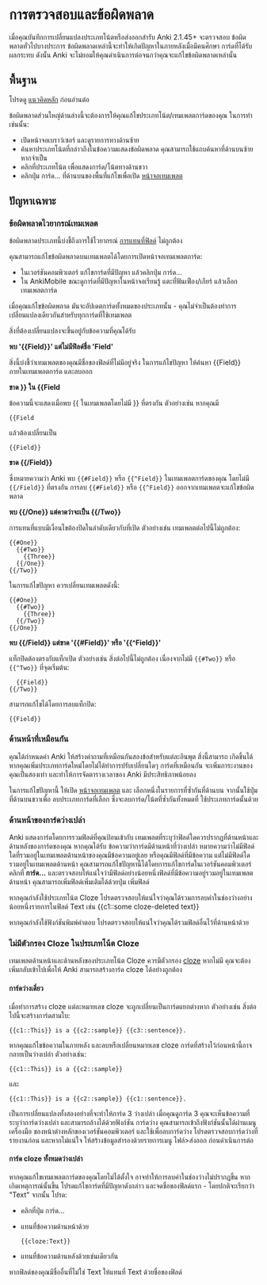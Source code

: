 # การตรวจสอบและข้อผิดพลาด

<!-- toc -->

เมื่อคุณบันทึกการเปลี่ยนแปลงประเภทโน้ตหรือส่งออกสำรับ Anki 2.1.45+ จะตรวจสอบ
ข้อผิดพลาดทั่วไปบางประการ ข้อผิดพลาดเหล่านี้จะทำให้เกิดปัญหาในภายหลังเมื่อมีคนศึกษา
การ์ดที่ได้รับผลกระทบ ดังนั้น Anki จะไม่ยอมให้คุณดำเนินการต่อจนกว่าคุณจะแก้ไขข้อผิดพลาดเหล่านั้น

## พื้นฐาน

โปรดดู [แนวคิดหลัก](../getting-started.md#key-concepts) ก่อนอ่านต่อ

ข้อผิดพลาดส่วนใหญ่ด้านล่างนี้จะต้องการให้คุณแก้ไขประเภทโน้ต/เทมเพลตการ์ดของคุณ ในการทำเช่นนั้น:

- เปิดหน้าจอเบราว์เซอร์ และดูรายการทางด้านซ้าย
- ค้นหาประเภทโน้ตที่กล่าวถึงในข้อความแสดงข้อผิดพลาด คุณสามารถใช้แถบค้นหาที่ด้านบนซ้าย
  หากจำเป็น
- คลิกที่ประเภทโน้ต เพื่อแสดงการ์ด/โน้ตทางด้านขวา
- คลิกปุ่ม การ์ด... ที่ด้านบนของพื้นที่แก้ไขเพื่อเปิด [หน้าจอเทมเพลต](./intro.md#the-templates-screen)

## ปัญหาเฉพาะ

### ข้อผิดพลาดไวยากรณ์เทมเพลต

ข้อผิดพลาดประเภทนี้บ่งชี้ถึงการใช้ไวยากรณ์ [การแทนที่ฟิลด์](./fields.md)
ไม่ถูกต้อง

คุณสามารถแก้ไขข้อผิดพลาดบนเทมเพลตได้โดยการเปิดหน้าจอเทมเพลตการ์ด:

- ในเวอร์ชันคอมพิวเตอร์ แก้ไขการ์ดที่มีปัญหา แล้วคลิกปุ่ม การ์ด...
- ใน AnkiMobile ขณะดูการ์ดที่มีปัญหาในหน้าจอเรียนรู้ แตะที่ฟันเฟือง/เกียร์ แล้วเลือก เทมเพลตการ์ด

เมื่อคุณแก้ไขข้อผิดพลาด มันจะอัปเดตการ์ดทั้งหมดของประเภทนั้น - คุณไม่จำเป็นต้องทำการเปลี่ยนแปลงเดียวกันสำหรับทุกการ์ดที่ใช้เทมเพลต

สิ่งที่ต้องเปลี่ยนแปลงจะขึ้นอยู่กับข้อความที่คุณได้รับ

**พบ '{{Field}}' แต่ไม่มีฟิลด์ชื่อ 'Field'**

สิ่งนี้บ่งชี้ว่าเทมเพลตของคุณมีชื่อของฟิลด์ที่ไม่มีอยู่จริง ในการแก้ไขปัญหา ให้ค้นหา
{{Field}} ภายในเทมเพลตการ์ด และลบออก

**ขาด }} ใน {{Field**

ข้อความนี้จะแสดงเมื่อพบ {{ ในเทมเพลตโดยไม่มี }} ที่ตรงกัน ตัวอย่างเช่น หากคุณมี

```
{{Field
```

แล้วต้องเปลี่ยนเป็น

```
{{Field}}
```

**ขาด {{/Field}}**

ซึ่งหมายความว่า Anki พบ `{{#Field}}` หรือ `{{^Field}}` ในเทมเพลตการ์ดของคุณ โดยไม่มี `{{/Field}}` ที่ตรงกัน การลบ `{{#Field}}` หรือ `{{^Field}}` ออกจากเทมเพลตจะแก้ไขข้อผิดพลาด

**พบ {{/One}} แต่คาดว่าจะเป็น {{/Two}}**

การแทนที่แบบมีเงื่อนไขต้องปิดในลำดับเดียวกับที่เปิด ตัวอย่างเช่น เทมเพลตต่อไปนี้ไม่ถูกต้อง:

```
{{#One}}
  {{#Two}}
    {{Three}}
  {{/One}}
{{/Two}}
```

ในการแก้ไขปัญหา ควรเปลี่ยนเทมเพลตดังนี้:

```
{{#One}}
  {{#Two}}
    {{Three}}
  {{/Two}}
{{/One}}
```

**พบ {{/Field}} แต่ขาด '{{#Field}}' หรือ '{{^Field}}'**

แท็กปิดต้องตรงกับแท็กเปิด ตัวอย่างเช่น สิ่งต่อไปนี้ไม่ถูกต้อง เนื่องจากไม่มี `{{#Two}}` หรือ `{{^Two}}` ที่จุดเริ่มต้น:

```
  {{Field}}
{{/Two}}
```

สามารถแก้ไขได้โดยการลบแท็กปิด:

```
{{Field}}
```

### ด้านหน้าที่เหมือนกัน

คุณได้กำหนดค่า Anki ให้สร้างคำถามที่เหมือนกันสองข้อสำหรับแต่ละอินพุต สิ่งนี้สามารถ
เกิดขึ้นได้หากคุณเพิ่มประเภทการ์ดใหม่โดยไม่ได้ทำการปรับเปลี่ยนใดๆ การ์ดที่เหมือนกัน
จะเพิ่มภาระงานของคุณเป็นสองเท่า และทำให้การจัดตารางเวลาของ Anki มีประสิทธิภาพน้อยลง

ในการแก้ไขปัญหานี้ ให้เปิด [หน้าจอเทมเพลต](./intro.md#the-templates-screen) และ
เลือกหนึ่งในรายการที่ซ้ำกันที่ด้านบน จากนั้นใช้ปุ่มที่ด้านบนขวาเพื่อ
ลบประเภทการ์ดที่เลือก ซึ่งจะลบการ์ด/โน้ตที่ซ้ำกันทั้งหมดที่
ใช้ประเภทการ์ดนั้นด้วย

### ด้านหน้าของการ์ดว่างเปล่า

<div id="no-field-replacement-on-front-side" />

Anki แสดงการ์ดโดยการรวมฟิลด์ที่คุณป้อนเข้ากับ
เทมเพลตที่ระบุว่าฟิลด์ใดควรปรากฏที่ด้านหน้าและด้านหลังของการ์ดของคุณ หากคุณได้รับ
ข้อความว่าการ์ดมีด้านหน้าที่ว่างเปล่า หมายความว่าไม่มีฟิลด์ใดที่รวมอยู่ในเทมเพลตด้านหน้าของคุณมีข้อความอยู่เลย หรือคุณมีฟิลด์ที่มีข้อความ
แต่ไม่มีฟิลด์ใดรวมอยู่ในเทมเพลตด้านหน้า
คุณสามารถแก้ไขปัญหานี้ได้โดยการแก้ไขการ์ดในเวอร์ชันคอมพิวเตอร์ คลิกที่ **การ์ด...**
และตรวจสอบให้แน่ใจว่ามีฟิลด์อย่างน้อยหนึ่งฟิลด์ที่มีข้อความอยู่รวมอยู่ในเทมเพลตด้านหน้า
คุณสามารถเพิ่มฟิลด์เพิ่มเติมได้ด้วยปุ่ม เพิ่มฟิลด์

หากคุณกำลังใช้ประเภทโน้ต Cloze
โปรดตรวจสอบให้แน่ใจว่าคุณได้รวมการลบคำในช่องว่างอย่างน้อยหนึ่งรายการในฟิลด์ Text เช่น {{c1::some cloze-deleted text}}

หากคุณกำลังใช้ฟังก์ชันพิมพ์คำตอบ โปรดตรวจสอบให้แน่ใจว่าคุณได้รวมฟิลด์อื่นไว้ที่ด้านหน้าด้วย

### ไม่มีตัวกรอง Cloze ในประเภทโน้ต Cloze

<div id="no-cloze-filter-on-cloze-notetype" />

เทมเพลตด้านหน้าและด้านหลังของประเภทโน้ต Cloze ควรมีตัวกรอง [cloze](../editing.md#cloze-deletion)
หากไม่มี คุณจะต้องเพิ่มกลับเข้าไปเพื่อให้ Anki สามารถสร้างการ์ด cloze
ได้อย่างถูกต้อง

#### การ์ดว่างเดี่ยว

เมื่อทำการสร้าง cloze แต่ละหมายเลข cloze จะถูกเปลี่ยนเป็นการ์ดแยกต่างหาก ตัวอย่างเช่น สิ่งต่อไปนี้จะสร้างการ์ดสามใบ:

```
{{c1::This}} is a {{c2::sample}} {{c3::sentence}}.
```

หากคุณแก้ไขข้อความในภายหลัง และลบหรือเปลี่ยนหมายเลข cloze การ์ดที่สร้างไว้ก่อนหน้านี้อาจกลายเป็นว่างเปล่า ตัวอย่างเช่น:

```
{{c1::This}} is a {{c2::sample}}
```

และ

```
{{c1::This}} is a {{c2::sample}} {{c1::sentence}}.
```

เป็นการเปลี่ยนแปลงทั้งสองอย่างที่จะทำให้การ์ด 3 ว่างเปล่า เมื่อคุณดูการ์ด 3 คุณจะเห็นข้อความที่ระบุว่าการ์ดว่างเปล่า และสามารถล้างได้ด้วยฟังก์ชัน การ์ดว่าง คุณสามารถเข้าถึงฟังก์ชันนั้นได้ผ่านเมนู เครื่องมือ ของหน้าต่างหลักของเวอร์ชันคอมพิวเตอร์ และใช้เพื่อลบการ์ดว่าง โปรดตรวจสอบการ์ดว่างที่รายงานก่อน และหากไม่แน่ใจ ให้สร้างข้อมูลสำรองด้วยรายการเมนู ไฟล์>ส่งออก ก่อนดำเนินการต่อ

#### การ์ด cloze ทั้งหมดว่างเปล่า

หากคุณแก้ไขเทมเพลตการ์ดของคุณโดยไม่ได้ตั้งใจ อาจทำให้การลบคำในช่องว่างไม่ปรากฏขึ้น หากเกิดเหตุการณ์นั้นขึ้น โปรดแก้ไขการ์ดที่มีปัญหาดังกล่าว และจดชื่อของฟิลด์แรก - โดยปกติจะเรียกว่า "Text" จากนั้น โปรด:

- คลิกที่ปุ่ม การ์ด...
- แทนที่ข้อความด้านหน้าด้วย

  ```
  {{cloze:Text}}
  ```

- แทนที่ข้อความด้านหลังด้วยเช่นเดียวกัน

หากฟิลด์ของคุณมีชื่ออื่นที่ไม่ใช่ Text ให้แทนที่ Text ด้วยชื่อของฟิลด์